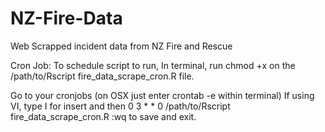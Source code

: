 # NZ-Fire-Data
Web Scrapped incident data from NZ Fire and Rescue

Cron Job: 
To schedule script to run, 
In terminal, run chmod +x on the /path/to/Rscript fire_data_scrape_cron.R file. 

Go to your cronjobs (on OSX just enter crontab -e within terminal)
If using VI, type I for insert and then 0 3 * * 0 /path/to/Rscript fire_data_scrape_cron.R
:wq to save and exit. 
